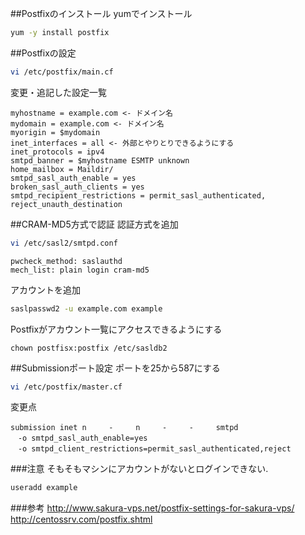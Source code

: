 ##Postfixのインストール
yumでインストール
```sh
yum -y install postfix
```
  
##Postfixの設定
```sh
vi /etc/postfix/main.cf 
```
変更・追記した設定一覧
```
myhostname = example.com <- ドメイン名
mydomain = example.com <- ドメイン名
myorigin = $mydomain
inet_interfaces = all <- 外部とやりとりできるようにする
inet_protocols = ipv4 
smtpd_banner = $myhostname ESMTP unknown
home_mailbox = Maildir/
smtpd_sasl_auth_enable = yes
broken_sasl_auth_clients = yes
smtpd_recipient_restrictions = permit_sasl_authenticated, reject_unauth_destination
```

##CRAM-MD5方式で認証
認証方式を追加
```sh
vi /etc/sasl2/smtpd.conf
```
```
pwcheck_method: saslauthd
mech_list: plain login cram-md5
```
アカウントを追加
```sh
saslpasswd2 -u example.com example
```
Postfixがアカウント一覧にアクセスできるようにする
```
chown postfisx:postfix /etc/sasldb2
```

##Submissionポート設定
ポートを25から587にする
```sh
vi /etc/postfix/master.cf
```
変更点
```
submission inet n　　　-　　　n　　　-　　　-　　　smtpd
　-o smtpd_sasl_auth_enable=yes
　-o smtpd_client_restrictions=permit_sasl_authenticated,reject
```
###注意
そもそもマシンにアカウントがないとログインできない.
```sh
useradd example
```
###参考
<http://www.sakura-vps.net/postfix-settings-for-sakura-vps/>  
<http://centossrv.com/postfix.shtml>
